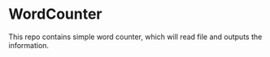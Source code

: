 # WordCounter
This repo contains simple word counter, which will read file and outputs the information.
